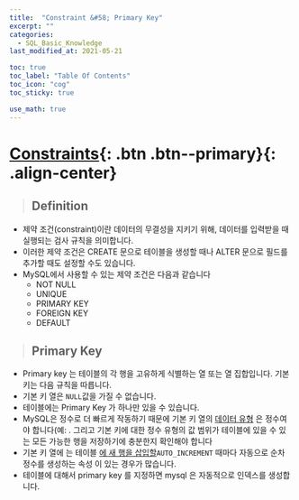 ```yaml
---
title:  "Constraint &#58; Primary Key"
excerpt: ""
categories:
  - SQL_Basic_Knowledge
last_modified_at: 2021-05-21

toc: true
toc_label: "Table Of Contents"
toc_icon: "cog"
toc_sticky: true

use_math: true 
---
```


# [Constraints](#link){: .btn .btn--primary}{: .align-center}

> ## Definition 

- 제약 조건(constraint)이란 데이터의 무결성을 지키기 위해, 데이터를 입력받을 때 실행되는 검사 규칙을 의미합니다.
- 이러한 제약 조건은 CREATE 문으로 테이블을 생성할 때나 ALTER 문으로 필드를 추가할 때도 설정할 수도 있습니다.
- MySQL에서 사용할 수 있는 제약 조건은 다음과 같습니다
  - NOT NULL
  - UNIQUE
  - PRIMARY KEY
  - FOREIGN KEY
  - DEFAULT

> ## Primary Key

- Primary key 는  테이블의 각 행을 고유하게 식별하는 열 또는 열 집합입니다. 기본 키는 다음 규칙을 따릅니다.
- 기본 키 열은 `NULL`값을 가질 수 없습니다.
- 테이블에는 Primary Key 가 하나만 있을 수 있습니다.
- MySQL은 정수로 더 빠르게 작동하기 때문에 기본 키 열의 [데이터 유형](https://www.mysqltutorial.org/mysql-data-types.aspx) 은 정수여야 합니다(예: . 그리고 기본 키에 대한 정수 유형의 값 범위가 테이블에 있을 수 있는 모든 가능한 행을 저장하기에 충분한지 확인해야 합니다
- 기본 키 열에 는 테이블 [에 새 행을 삽입할](https://www.mysqltutorial.org/mysql-insert-statement.aspx)`AUTO_INCREMENT` 때마다 자동으로 순차 정수를 생성하는 속성 이 있는 경우가 많습니다.
- 테이블에 대해서 primary key 를 지정하면 mysql 은 자동적으로 인덱스를 생성합니다.


> ## 

